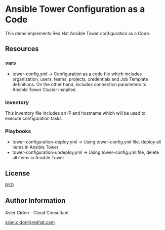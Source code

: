 # Ansible Tower Configuration as a Code

This demo implements Red Hat Ansible Tower configuration as a Code. 

## Resources

### vars

-   tower-config.yml -> Configuration as a code file which includes organization, users, teams, projects, credentials and Job Template definitions. On the other hand, includes connection parameters to Ansible Tower Cluster installed.

### inventory

This inventory file includes an IP and hostname which will be used to execute configuration tasks

### Playbooks

-   tower-configuration-deploy.yml -> Using tower-config.yml file, deploy all items in Ansible Tower
-   tower-configuration-undeploy.yml -> Using tower-config.yml file, delete all items in Ansible Tower

License
-------

BSD

Author Information
------------------

 Asier Cidon - Cloud Consultant

 asier.cidon@redhat.com


